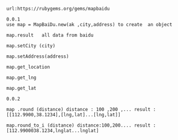 	url:https://rubygems.org/gems/mapbaidu

	0.0.1
	use map = MapBaiDu.new(ak ,city,address) to create  an object
   
    map.result   all data from baidu 

    map.setCity (city)
	
	map.setAddress(address)

	map.get_location 

	map.get_lng
	
	map.get_lat

	0.0.2

	map .round (distance) distance : 100 ,200 ,... result :[[112.9900,38.1234],[lng,lat]...[lng,lat]]

	map.round_to_i (distance) distance:100,200.... result :[112.9900038.1234,lnglat...lnglat]


